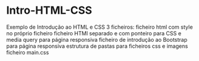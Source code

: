 # Intro-HTML-CSS
Exemplo  de Introdução ao HTML e CSS
3 ficheiros: 
  ficheiro html com style no próprio ficheiro
  ficheiro HTMl separado e com ponteiro para CSS e media query para página responsiva
  ficheiro de introdução ao Bootstrap para página responsiva
estrutura de pastas para ficheiros css e imagens
ficheiro main.css
